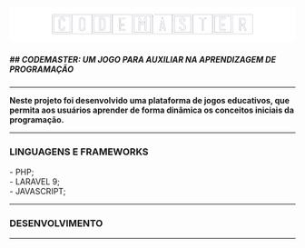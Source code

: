 <div align="center">
    <img src="public/template/assets/images/logo.png" alt="" style="width: 550px;">
</div>
<h5>## CODEMASTER: UM JOGO PARA AUXILIAR NA APRENDIZAGEM DE PROGRAMAÇÃO</h5>
<hr>
<b>Neste projeto foi desenvolvido uma plataforma de jogos educativos, que permita aos usuários aprender de forma dinâmica os conceitos iniciais da programação.</b>
<hr>
<h3>LINGUAGENS E FRAMEWORKS</h3>
- PHP;<br>
- LARAVEL 9;<br>
- JAVASCRIPT;<br>
<hr>
<h3>DESENVOLVIMENTO</h3>

<hr>

